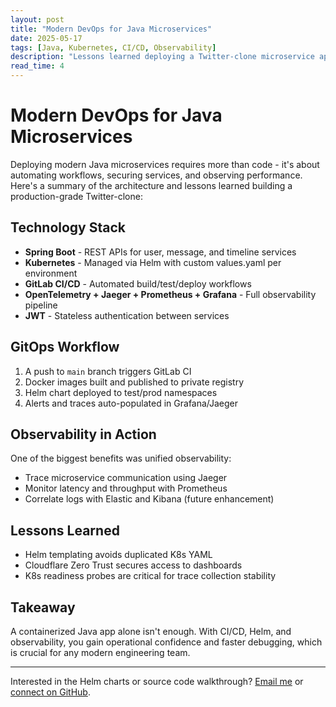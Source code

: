 ```yaml
---
layout: post
title: "Modern DevOps for Java Microservices"
date: 2025-05-17
tags: [Java, Kubernetes, CI/CD, Observability]
description: "Lessons learned deploying a Twitter-clone microservice application with full observability, GitLab pipelines, and Helm."
read_time: 4
---
```


# Modern DevOps for Java Microservices

Deploying modern Java microservices requires more than code - it's about automating workflows, securing services, and observing performance. Here's a summary of the architecture and lessons learned building a production-grade Twitter-clone:

## Technology Stack
- **Spring Boot** - REST APIs for user, message, and timeline services
- **Kubernetes** - Managed via Helm with custom values.yaml per environment
- **GitLab CI/CD** - Automated build/test/deploy workflows
- **OpenTelemetry + Jaeger + Prometheus + Grafana** - Full observability pipeline
- **JWT** - Stateless authentication between services

## GitOps Workflow
1. A push to `main` branch triggers GitLab CI
2. Docker images built and published to private registry
3. Helm chart deployed to test/prod namespaces
4. Alerts and traces auto-populated in Grafana/Jaeger

## Observability in Action
One of the biggest benefits was unified observability:
- Trace microservice communication using Jaeger
- Monitor latency and throughput with Prometheus
- Correlate logs with Elastic and Kibana (future enhancement)

## Lessons Learned
- Helm templating avoids duplicated K8s YAML
- Cloudflare Zero Trust secures access to dashboards
- K8s readiness probes are critical for trace collection stability

## Takeaway
A containerized Java app alone isn't enough. With CI/CD, Helm, and observability, you gain operational confidence and faster debugging, which is crucial for any modern engineering team.

---

 Interested in the Helm charts or source code walkthrough? [Email me](mailto:info.cideveloper@gmail.com) or [connect on GitHub](https://github.com/kunlecreates).

